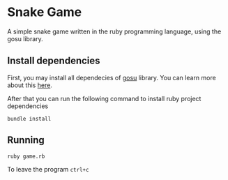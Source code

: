 # Snake Game

A simple snake game written in the ruby programming language, using the gosu library.

<!-- <img src="media/screen.png" alt="drawing" width="250" height="250" /> -->

## Install dependencies

First, you may install all dependecies of [gosu](https://github.com/gosu/gosu) library. You can learn more about this [here](https://github.com/gosu/gosu/wiki).

After that you can run the following command to install ruby project dependencies
```
bundle install
```

## Running
```
ruby game.rb
```

To leave the program `ctrl+c`
